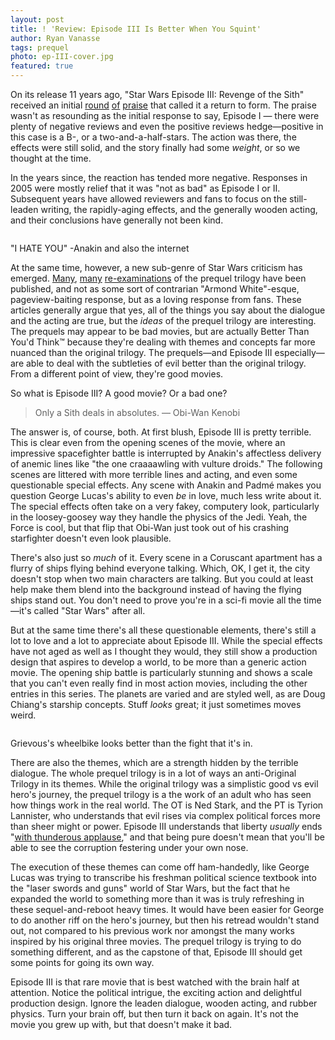 ```yaml
---
layout: post
title: ! 'Review: Episode III Is Better When You Squint'
author: Ryan Vanasse
tags: prequel
photo: ep-III-cover.jpg
featured: true
---
```


On its release 11 years ago, "Star Wars  Episode III: Revenge of the Sith" received an initial [round](http://www.slate.com/articles/arts/movies/2005/05/the_passion_of_the_sith.html) [of](http://www.ew.com/article/2005/05/18/star-wars-episode-iii-revenge-sith) [praise](http://www.washingtonpost.com/wp-dyn/articles/A2017-2005May18.html) that called it a return to form. The praise wasn't as resounding as the initial response to say, Episode I — there were plenty of negative reviews and even the positive reviews hedge—positive in this case is a B-, or a two-and-a-half-stars. The action was there, the effects were still solid, and the story finally had some *weight*, or so we thought at the time.

In the years since, the reaction has tended more negative. Responses in 2005 were mostly relief that it was "not as bad" as Episode I or II. Subsequent years have allowed reviewers and fans to focus on the still-leaden writing, the rapidly-aging effects, and the generally wooden acting, and their conclusions have generally not been kind.

<img src="{{ site.base_url }}/img/ep-III-1.jpg" alt="" class="post-pic">
<p class="caption">"I HATE YOU" -Anakin and also the internet</p>

At the same time, however, a new sub-genre of Star Wars criticism has emerged. [Many](http://geekandsundry.com/in-defense-of-the-star-wars-prequel-trilogy/), [many](http://www.themarysue.com/in-defense-of-the-star-wars-prequels-let-go-of-your-hate/) [re-examinations](http://www.avclub.com/article/star-wars-prequels-dont-deserve-your-hatred-226732) of the prequel trilogy have been published, and not as some sort of contrarian "Armond White"-esque, pageview-baiting response, but as a loving response from fans. These articles generally argue that yes, all of the things you say about the dialogue and the acting are true, but the *ideas* of the prequel trilogy are interesting. The prequels may appear to be bad movies, but are actually Better Than You'd Think™ because they're dealing with themes and concepts far more nuanced than the original trilogy. The prequels—and Episode III especially—are able to deal with the subtleties of evil better than the original trilogy. From a different point of view, they're good movies.

So what is Episode III? A good movie? Or a bad one?

> Only a Sith deals in absolutes. — Obi-Wan Kenobi

The answer is, of course, both. At first blush, Episode III is pretty terrible. This is clear even from the opening scenes of the movie, where an impressive spacefighter battle is interrupted by Anakin's affectless delivery of anemic lines like "the one craaaawling with vulture droids." The following scenes are littered with more terrible lines and acting, and even some questionable special effects. Any scene with Anakin and Padmé makes you question George Lucas's ability to even *be* in love, much less write about it. The special effects often take on a very fakey, computery look, particularly in the loosey-goosey way they handle the physics of the Jedi. Yeah, the Force is cool, but that flip that Obi-Wan just took out of his crashing starfighter doesn't even look plausible. 

There's also just so *much* of it. Every scene in a Coruscant apartment has a flurry of ships flying behind everyone talking. Which, OK, I get it, the city doesn't stop when two main characters are talking. But you could at least help make them blend into the background instead of having the flying ships stand out. You don't need to prove you're in a sci-fi movie all the time—it's called "Star Wars" after all.

But at the same time there's all these questionable elements, there's still a lot to love and a lot to appreciate about Episode III. While the special effects have not aged as well as I thought they would, they still show a production design that aspires to develop a world, to be more than a generic action movie. The opening ship battle is particularly stunning and shows a scale that you can't even really find in most action movies, including the other entries in this series. The planets are varied and are styled well, as are Doug Chiang's starship concepts. Stuff *looks* great; it just sometimes moves weird.

<img src="{{ site.base_url }}/img/ep-III-2.jpg" alt="" class="post-pic">
<p class="caption">Grievous's wheelbike looks better than the fight that it's in.</p>

There are also the themes, which are a strength hidden by the terrible dialogue. The whole prequel trilogy is in a lot of ways an anti-Original Trilogy in its themes. While the original trilogy was a simplistic good vs evil hero's journey, the prequel trilogy is a the work of an adult who has seen how things work in the real world. The OT is Ned Stark, and the PT is Tyrion Lannister, who understands that evil rises via complex political forces more than sheer might or power. Episode III understands that liberty *usually* ends "[with thunderous applause](https://youtu.be/V1FFVWEQnSM)," and that being pure doesn't mean that you'll be able to see the corruption festering under your own nose. 

The execution of these themes can come off ham-handedly, like George Lucas was trying to transcribe his freshman political science textbook into the "laser swords and guns" world of Star Wars, but the fact that he expanded the world to something more than it was is truly refreshing in these sequel-and-reboot heavy times. It would have been easier for George to do another riff on the hero's journey, but then his retread wouldn't stand out, not compared to his previous work nor amongst the many works inspired by his original three movies. The prequel trilogy is trying to do something different, and as the capstone of that, Episode III should get some points for going its own way.

Episode III is that rare movie that is best watched with the brain half at attention. Notice the political intrigue, the exciting action and delightful production design. Ignore the leaden dialogue, wooden acting, and rubber physics. Turn your brain off, but then turn it back on again. It's not the movie you grew up with, but that doesn't make it bad.